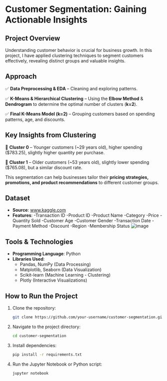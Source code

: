 
# Customer Segmentation: Gaining Actionable Insights

## Project Overview
Understanding customer behavior is crucial for business growth. In this project, I have applied clustering techniques to segment customers effectively, revealing distinct groups and valuable insights.

## Approach
✅ **Data Preprocessing & EDA** – Cleaning and exploring patterns.

✅ **K-Means & Hierarchical Clustering** – Using the **Elbow Method** & **Dendrogram** to determine the optimal number of clusters (**k=2**).

✅ **Final K-Means Model (k=2)** – Grouping customers based on spending patterns, age, and discounts.

## Key Insights from Clustering
📌 **Cluster 0** – Younger customers (~29 years old), higher spending ($783.25), slightly higher quantity per purchase.

📌 **Cluster 1** – Older customers (~53 years old), slightly lower spending ($765.08), but a similar discount rate.

This segmentation can help businesses tailor their **pricing strategies, promotions, and product recommendations** to different customer groups.

## Dataset
- **Source**: www.kaggle.com
- **Features**:
  -Transaction ID
  -Product ID
  -Product Name
  -Category
  -Price
  -Quantity Sold
  -Customer Age
  -Customer Gender
  -Transaction Date
  -Payment Method
  -Discount	-Region
  -Membership Status
![image](https://github.com/user-attachments/assets/b48111d8-98ca-49a5-b757-9e0ffaa55c0b)

## Tools & Technologies
- **Programming Language**: Python
- **Libraries Used**:
  - Pandas, NumPy (Data Processing)
  - Matplotlib, Seaborn (Data Visualization)
  - Scikit-learn (Machine Learning - Clustering)
  - Plotly (Interactive Visualizations)

## How to Run the Project
1. Clone the repository:
   ```bash
   git clone https://github.com/your-username/customer-segmentation.git
   ```
2. Navigate to the project directory:
   ```bash
   cd customer-segmentation
   ```
3. Install dependencies:
   ```bash
   pip install -r requirements.txt
   ```
4. Run the Jupyter Notebook or Python script:
   ```bash
   jupyter notebook
   ```


